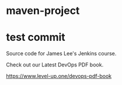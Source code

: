 # maven-project
# test commit
Source code for James Lee's Jenkins course.

Check out our Latest DevOps PDF book.

https://www.level-up.one/devops-pdf-book
